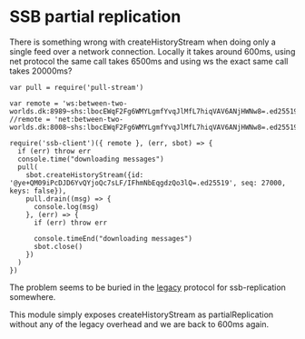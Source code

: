 # SSB partial replication

There is something wrong with createHistoryStream when doing only a
single feed over a network connection. Locally it takes around 600ms,
using net protocol the same call takes 6500ms and using ws the exact
same call takes 20000ms?

```
var pull = require('pull-stream')

var remote = 'ws:between-two-worlds.dk:8989~shs:lbocEWqF2Fg6WMYLgmfYvqJlMfL7hiqVAV6ANjHWNw8=.ed25519'
//remote = 'net:between-two-worlds.dk:8008~shs:lbocEWqF2Fg6WMYLgmfYvqJlMfL7hiqVAV6ANjHWNw8=.ed25519'

require('ssb-client')({ remote }, (err, sbot) => {
  if (err) throw err
  console.time("downloading messages")
  pull(
    sbot.createHistoryStream({id: '@ye+QM09iPcDJD6YvQYjoQc7sLF/IFhmNbEqgdzQo3lQ=.ed25519', seq: 27000, keys: false}),
    pull.drain((msg) => {
      console.log(msg)
    }, (err) => {
      if (err) throw err

      console.timeEnd("downloading messages")
      sbot.close()
    })
  )
})
```

The problem seems to be buried in the
[legacy](https://github.com/ssbc/ssb-replicate/blob/master/legacy.js)
protocol for ssb-replication somewhere.

This module simply exposes createHistoryStream as partialReplication
without any of the legacy overhead and we are back to 600ms again.
